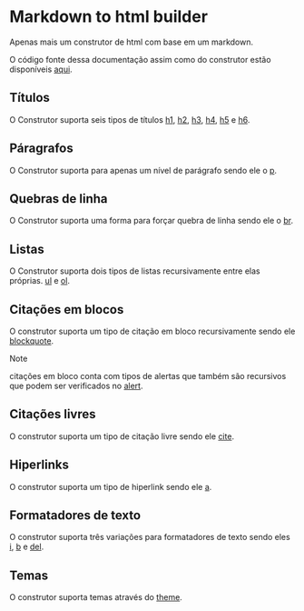 # Markdown to html builder

Apenas mais um construtor de html com base em um markdown.

O código fonte dessa documentação assim como do construtor estão disponíveis [aqui](https://github.com/eportella/markdown-to-html-builder/).

## Títulos
O Construtor suporta seis tipos de títulos 
[h1](/h1/README.md),
[h2](/h2/README.md),
[h3](/h3/README.md),
[h4](/h4/README.md),
[h5](/h5/README.md) e 
[h6](/h6/README.md).

## Páragrafos
O Construtor suporta para apenas um nível de parágrafo sendo ele o 
[p](/p).

## Quebras de linha
O Construtor suporta uma forma para forçar quebra de linha sendo ele o
[br](/br).

## Listas
O Construtor suporta dois tipos de listas recursivamente entre elas próprias.
[ul](/ul/README.md) e
[ol](/ol/README.md).

## Citações em blocos
O construtor suporta um tipo de citação em bloco recursivamente sendo ele
[blockquote](/blockquote/README.md).

>[!NOTE]
>citações em bloco conta com tipos de alertas que também são recursivos que podem ser verificados no [alert](/blockquote/alert/README.md).

## Citações livres
O construtor suporta um tipo de citação livre sendo ele
[cite](/cite/README.md).


## Hiperlinks
O construtor suporta um tipo de hiperlink sendo ele
[a](/a/README.md).

## Formatadores de texto
O construtor suporta três variações para formatadores de texto sendo eles
[i](/i/README.md),
[b](/b/README.md) e
[del](/del/README.md).

## Temas
O construtor suporta temas através do [theme](/theme/README.md).